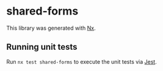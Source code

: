 # shared-forms

This library was generated with [Nx](https://nx.dev).

## Running unit tests

Run `nx test shared-forms` to execute the unit tests via [Jest](https://jestjs.io).
